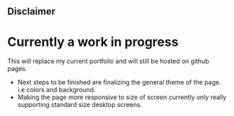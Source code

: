 ## Disclaimer

# Currently a work in progress
This will replace my current portfolio and will still be hosted on github pages. 

- Next steps to be finished are finalizing the general theme of the page. i.e colors and background.
- Making the page more responsive to size of screen currently only really supporting standard size desktop screens.
